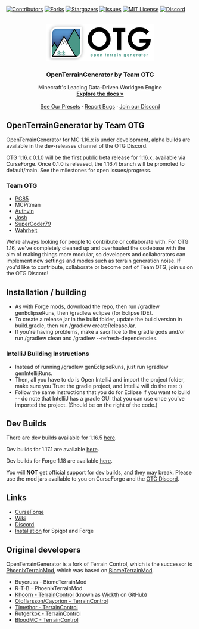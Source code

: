 [![Contributors][contributors-shield]][contributors-url]
[![Forks][forks-shield]][forks-url]
[![Stargazers][stars-shield]][stars-url]
[![Issues][issues-shield]][issues-url]
[![MIT License][license-shield]][license-url]
[![Discord][discord-shield]][discord-url]

<br />
<div align="center">
  <a href="https://github.com/PG85/OpenTerrainGenerator">
    <img src="logo.png" alt="Logo" width="291" height="100">
  </a>

  <h3 align="center">OpenTerrainGenerator by Team OTG</h3>

  <p align="center">
    Minecraft's Leading Data-Driven Worldgen Engine
    <br />
    <a href="https://openterraingen.fandom.com"><strong>Explore the docs »</strong></a>
    <br />
    <br />
    <a href="https://www.openterraingenerator.org/presets.html">See Our Presets</a>
    ·
    <a href="https://github.com/othneildrew/Best-README-Template/issues">Report Bugs</a>
    ·
    <a href="https://discord.gg/YY2NECCBYN">Join our Discord</a>
  </p>
</div>

##  OpenTerrainGenerator by Team OTG

OpenTerrainGenerator for MC 1.16.x is under development, alpha builds are available in the dev-releases channel of the OTG Discord.

OTG 1.16.x 0.1.0 will be the first public beta release for 1.16.x, available via CurseForge. Once 0.1.0 is released, the 1.16.4 branch will be promoted to default/main. See the milestones for open issues/progress.

### Team OTG
* <a href="https://github.com/PG85">PG85</a>
* MCPitman
* <a href="https://github.com/authvin">Authvin</a>
* <a href="https://github.com/Coll1234567">Josh</a>
* <a href="https://github.com/SuperCoder7979">SuperCoder79</a>
* <a href="https://github.com/SXRWahrheit">Wahrheit</a>

We're always looking for people to contribute or collaborate with. For OTG 1.16, we've completely cleaned up and overhauled the codebase with the aim of making things more modular, so developers and collaborators can implement new settings and modes such as terrain generation noise. If you'd like to contribute, collaborate or become part of Team OTG, join us on the OTG Discord!

## Installation / building

- As with Forge mods, download the repo, then run /gradlew genEclipseRuns, then /gradlew eclipse (for Eclipse IDE).
- To create a release jar in the build folder, update the build version in build.gradle, then run /gradlew createReleaseJar.
- If you're having problems, make a sacrifice to the gradle gods and/or run /gradlew clean and /gradlew --refresh-dependencies.

### IntelliJ Building Instructions

- Instead of running /gradlew genEclipseRuns, just run /gradlew genIntellijRuns.
- Then, all you have to do is Open IntelliJ and import the project folder, make sure you Trust the gradle project, and IntelliJ will do the rest :)
- Follow the same instructions that you do for Eclipse if you want to build -- do note that IntelliJ has a gradle GUI that you can use once you've imported the project. (Should be on the right of the code.)

## Dev Builds
There are dev builds available for 1.16.5 [here](https://github.com/PG85/OpenTerrainGenerator/actions?query=branch%3A1.16.4).

Dev builds for 1.17.1 are available [here](https://github.com/PG85/OpenTerrainGenerator/actions?query=branch%3A1.17.1).

Dev builds for Forge 1.18 are available [here](https://github.com/PG85/OpenTerrainGenerator/actions?query=branch%3A1.18.1).

You will **NOT** get official support for dev builds, and they may break. Please use the mod jars available to you on CurseForge and the [OTG Discord](https://discord.gg/vTqe4zr5Hc).

## Links
* [CurseForge](https://minecraft.curseforge.com/projects/open-terrain-generator)
* [Wiki](http://openterraingen.wikia.com/wiki/Open_Terrain_Generator_Wiki)
* [Discord](https://discord.com/invite/UXzdVTH)
* [Installation](https://openterraingen.fandom.com/wiki/Installing_OTG) for Spigot and Forge

## Original developers

OpenTerrainGenerator is a fork of Terrain Control, which is the successor to <a href="http://www.minecraftforum.net/topic/313991-phoenixterrainmod/">PhoenixTerrainMod</a>, which was based on <a href="http://www.minecraftforum.net/topic/71565-biomemod/">BiomeTerrainMod</a>. 

* Buycruss       - BiomeTerrainMod
* R-T-B          - PhoenixTerrainMod
* <a href="http://dev.bukkit.org/profiles/Khoorn/">Khoorn - TerrainControl</a> (known as <a href="https://github.com/Wickth">Wickth</a> on GitHub)
* <a href="https://github.com/oloflarsson">Oloflarsson/Cayorion - TerrainControl</a>
* <a href="https://github.com/Timethor">Timethor - TerrainControl</a>
* <a href="https://github.com/rutgerkok">Rutgerkok - TerrainControl</a>
* <a href="https://github.com/bloodmc">BloodMC - TerrainControl</a>

[contributors-shield]: https://img.shields.io/github/contributors/PG85/OpenTerrainGenerator.svg?style=for-the-badge
[contributors-url]: https://github.com/PG85/OpenTerrainGenerator/graphs/contributors
[forks-shield]: https://img.shields.io/github/forks/PG85/OpenTerrainGenerator.svg?style=for-the-badge
[forks-url]: https://github.com/PG85/OpenTerrainGenerator/network/members
[stars-shield]: https://img.shields.io/github/stars/PG85/OpenTerrainGenerator.svg?style=for-the-badge
[stars-url]: https://github.com/PG85/OpenTerrainGenerator/stargazers
[issues-shield]: https://img.shields.io/github/issues/PG85/OpenTerrainGenerator.svg?style=for-the-badge
[issues-url]: https://github.com/PG85/OpenTerrainGenerator/issues
[license-shield]: https://img.shields.io/github/license/PG85/OpenTerrainGenerator.svg?style=for-the-badge
[license-url]: https://github.com/PG85/OpenTerrainGenerator/blob/master/LICENSE.txt
[linkedin-shield]: https://img.shields.io/badge/-LinkedIn-black.svg?style=for-the-badge&logo=linkedin&colorB=555
[linkedin-url]: https://linkedin.com/in/linkedin_username
[discord-shield]: https://img.shields.io/discord/307111022257373185?style=for-the-badge
[discord-url]: https://discord.gg/YY2NECCBYN
[product-screenshot]: images/screenshot.png

